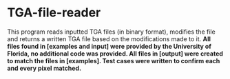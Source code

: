 # TGA-file-reader
This program reads inputted TGA files (in binary format), modifies the file and returns a written TGA file based on the modifications made to it. **All files found in [examples and input] were provided by the University of Florida, no additional code was provided. All files in [output] were created to match the files in [examples]. Test cases were written to confirm each and every pixel matched.**
